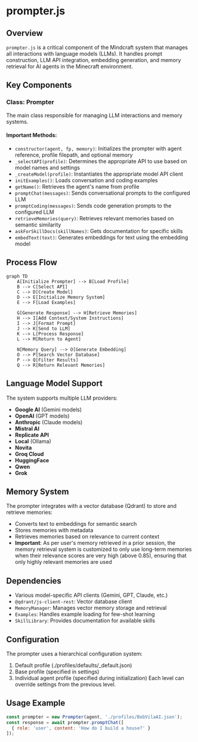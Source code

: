 # prompter.js

## Overview
`prompter.js` is a critical component of the Mindcraft system that manages all interactions with language models (LLMs). It handles prompt construction, LLM API integration, embedding generation, and memory retrieval for AI agents in the Minecraft environment.

## Key Components

### Class: Prompter
The main class responsible for managing LLM interactions and memory systems.

#### Important Methods:
- `constructor(agent, fp, memory)`: Initializes the prompter with agent reference, profile filepath, and optional memory
- `_selectAPI(profile)`: Determines the appropriate API to use based on model names and settings
- `_createModel(profile)`: Instantiates the appropriate model API client
- `initExamples()`: Loads conversation and coding examples
- `getName()`: Retrieves the agent's name from profile
- `promptChat(messages)`: Sends conversational prompts to the configured LLM
- `promptCoding(messages)`: Sends code generation prompts to the configured LLM
- `retrieveMemories(query)`: Retrieves relevant memories based on semantic similarity
- `askForSkillDocs(skillNames)`: Gets documentation for specific skills
- `embedText(text)`: Generates embeddings for text using the embedding model

## Process Flow

```mermaid
graph TD
    A[Initialize Prompter] --> B[Load Profile]
    B --> C[Select API]
    C --> D[Create Model]
    D --> E[Initialize Memory System]
    E --> F[Load Examples]
    
    G[Generate Response] --> H[Retrieve Memories]
    H --> I[Add Context/System Instructions]
    I --> J[Format Prompt]
    J --> K[Send to LLM]
    K --> L[Process Response]
    L --> M[Return to Agent]
    
    N[Memory Query] --> O[Generate Embedding]
    O --> P[Search Vector Database]
    P --> Q[Filter Results]
    Q --> R[Return Relevant Memories]
```

## Language Model Support
The system supports multiple LLM providers:
- **Google AI** (Gemini models)
- **OpenAI** (GPT models)
- **Anthropic** (Claude models)
- **Mistral AI**
- **Replicate API**
- **Local** (Ollama)
- **Novita**
- **Groq Cloud**
- **HuggingFace**
- **Qwen**
- **Grok**

## Memory System
The prompter integrates with a vector database (Qdrant) to store and retrieve memories:
- Converts text to embeddings for semantic search
- Stores memories with metadata
- Retrieves memories based on relevance to current context
- **Important**: As per user's memory retrieved in a prior session, the memory retrieval system is customized to only use long-term memories when their relevance scores are very high (above 0.85), ensuring that only highly relevant memories are used

## Dependencies
- Various model-specific API clients (Gemini, GPT, Claude, etc.)
- `@qdrant/js-client-rest`: Vector database client
- `MemoryManager`: Manages vector memory storage and retrieval
- `Examples`: Handles example loading for few-shot learning
- `SkillLibrary`: Provides documentation for available skills

## Configuration
The prompter uses a hierarchical configuration system:
1. Default profile (./profiles/defaults/_default.json)
2. Base profile (specified in settings)
3. Individual agent profile (specified during initialization)
Each level can override settings from the previous level.

## Usage Example
```javascript
const prompter = new Prompter(agent, './profiles/BobVilaAI.json');
const response = await prompter.promptChat([
  { role: 'user', content: 'How do I build a house?' }
]);
```
